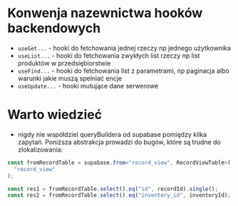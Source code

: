 # Konwenja nazewnictwa hooków backendowych

- `useGet...` - hooki do fetchowania jednej rzeczy np jednego użytkownika
- `useList...` - hooki do fetchowania zwykłych list rzeczy np list produktów w przedsiębiorstwie
- `useFind...` - hooki do fetchowania list z parametrami, np paginacja albo warunki jakie muszą spelniać encje
- `useUpdate...` - hooki mutujące dane serwerowe

# Warto wiedzieć

- nigdy nie współdziel queryBuildera od supabase pomiędzy kilka zapytań. Poniższa abstrakcja prowadzi do bugów, które są trudne do zlokalizowania:

```ts
const fromRecordTable = supabase.from<"record_view", RecordViewTable>(
  "record_view"
);

const res1 = fromRecordTable.select().eq("id", recordId).single();
const res2 = fromRecordTable.select().eq("inventory_id", inventoryId);
```
